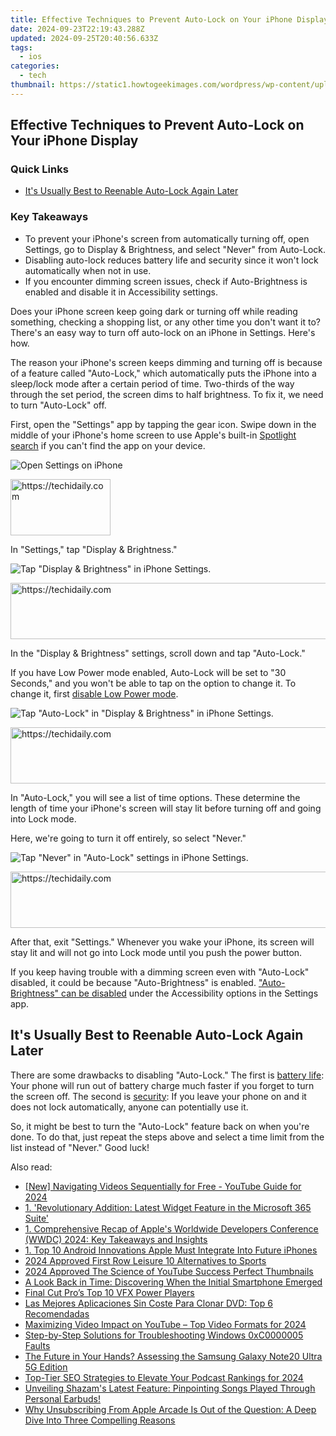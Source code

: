 ```yaml
---
title: Effective Techniques to Prevent Auto-Lock on Your iPhone Display
date: 2024-09-23T22:19:43.288Z
updated: 2024-09-25T20:40:56.633Z
tags:
  - ios
categories:
  - tech
thumbnail: https://static1.howtogeekimages.com/wordpress/wp-content/uploads/2023/08/52421211784_1c33964437_o.jpg
---
```


## Effective Techniques to Prevent Auto-Lock on Your iPhone Display

### Quick Links

* [It's Usually Best to Reenable Auto-Lock Again Later](https://screen-mirroring-recording.techidaily.com/unlock-your-live-feed-free-cam-recording-and-top-picks/)

### Key Takeaways

* To prevent your iPhone's screen from automatically turning off, open Settings, go to Display & Brightness, and select "Never" from Auto-Lock.
* Disabling auto-lock reduces battery life and security since it won't lock automatically when not in use.
* If you encounter dimming screen issues, check if Auto-Brightness is enabled and disable it in Accessibility settings.

 Does your iPhone screen keep going dark or turning off while reading something, checking a shopping list, or any other time you don't want it to? There's an easy way to turn off auto-lock on an iPhone in Settings. Here's how.

 The reason your iPhone's screen keeps dimming and turning off is because of a feature called "Auto-Lock," which automatically puts the iPhone into a sleep/lock mode after a certain period of time. Two-thirds of the way through the set period, the screen dims to half brightness. To fix it, we need to turn "Auto-Lock" off.

 First, open the "Settings" app by tapping the gear icon. Swipe down in the middle of your iPhone's home screen to use Apple's built-in [Spotlight search](https://instagram-video-files.techidaily.com/taking-your-reels-up-a-notch-with-these-top-editors/) if you can't find the app on your device.

![Open Settings on iPhone](https://static1.howtogeekimages.com/wordpress/wp-content/uploads/2020/03/launch_settings_iphone-1.png) 

<!-- affiliate ads begin -->
<a href="https://united.elfm.net/c/5597632/2139558/4704" target="_top" id="2139558">
  <img src="//a.impactradius-go.com/display-ad/4704-2139558" border="0" alt="https://techidaily.com" width="160" height="90"/>
</a>
<img height="0" width="0" src="https://united.elfm.net/i/5597632/2139558/4704" style="position:absolute;visibility:hidden;" border="0" />
<!-- affiliate ads end -->

 In "Settings," tap "Display & Brightness."

![Tap "Display & Brightness" in iPhone Settings.](https://static1.howtogeekimages.com/wordpress/wp-content/uploads/2020/08/tap_display_brightness.png) 

<!-- affiliate ads begin -->
<a href="https://dhgate.sjv.io/c/5597632/1186802/12108" target="_top" id="1186802">
  <img src="//a.impactradius-go.com/display-ad/12108-1186802" border="0" alt="https://techidaily.com" width="728" height="90"/>
</a>
<img height="0" width="0" src="https://dhgate.sjv.io/i/5597632/1186802/12108" style="position:absolute;visibility:hidden;" border="0" />
<!-- affiliate ads end -->

 In the "Display & Brightness" settings, scroll down and tap "Auto-Lock."

 If you have Low Power mode enabled, Auto-Lock will be set to "30 Seconds," and you won't be able to tap on the option to change it. To change it, first [disable Low Power mode](https://fox-cloud.techidaily.com/2024-approved-maximize-video-experience-enable-pip-on-youtube-ios/).

![Tap "Auto-Lock" in "Display & Brightness" in iPhone Settings.](https://static1.howtogeekimages.com/wordpress/wp-content/uploads/2020/08/iphone_tap_auto-lock.png) 

<!-- affiliate ads begin -->
<a href="https://appsumo.8odi.net/c/5597632/2082533/7443" target="_top" id="2082533">
  <img src="//a.impactradius-go.com/display-ad/7443-2082533" border="0" alt="https://techidaily.com" width="728" height="90"/>
</a>
<img height="0" width="0" src="https://appsumo.8odi.net/i/5597632/2082533/7443" style="position:absolute;visibility:hidden;" border="0" />
<!-- affiliate ads end -->

 In "Auto-Lock," you will see a list of time options. These determine the length of time your iPhone's screen will stay lit before turning off and going into Lock mode.

 Here, we're going to turn it off entirely, so select "Never."

![Tap "Never" in "Auto-Lock" settings in iPhone Settings.](https://static1.howtogeekimages.com/wordpress/wp-content/uploads/2020/08/iphone_tap_never.png) 

<!-- affiliate ads begin -->
<a href="https://appsumo.8odi.net/c/5597632/2094477/7443" target="_top" id="2094477">
  <img src="//a.impactradius-go.com/display-ad/7443-2094477" border="0" alt="https://techidaily.com" width="728" height="90"/>
</a>
<img height="0" width="0" src="https://appsumo.8odi.net/i/5597632/2094477/7443" style="position:absolute;visibility:hidden;" border="0" />
<!-- affiliate ads end -->

 After that, exit "Settings." Whenever you wake your iPhone, its screen will stay lit and will not go into Lock mode until you push the power button.

 If you keep having trouble with a dimming screen even with "Auto-Lock" disabled, it could be because "Auto-Brightness" is enabled. ["Auto-Brightness" can be disabled](https://instagram-clips.techidaily.com/updated-mastering-instagram-utilizing-search-to-expand-your-filters-for-2024/) under the Accessibility options in the Settings app.

##  It's Usually Best to Reenable Auto-Lock Again Later

 There are some drawbacks to disabling "Auto-Lock." The first is [battery life](https://app-tips.techidaily.com/revive-your-ipad-top-3-strategies-to-restore-connectivity-with-itunes/): Your phone will run out of battery charge much faster if you forget to turn the screen off. The second is [security](https://android-transfer.techidaily.com/how-to-transfer-videos-from-lava-blaze-2-to-ipad-drfone-by-drfone-transfer-from-android-transfer-from-android/): If you leave your phone on and it does not lock automatically, anyone can potentially use it.

 So, it might be best to turn the "Auto-Lock" feature back on when you're done. To do that, just repeat the steps above and select a time limit from the list instead of "Never." Good luck!

<ins class="adsbygoogle"
     style="display:block"
     data-ad-format="autorelaxed"
     data-ad-client="ca-pub-7571918770474297"
     data-ad-slot="1223367746"></ins>

<ins class="adsbygoogle"
     style="display:block"
     data-ad-client="ca-pub-7571918770474297"
     data-ad-slot="8358498916"
     data-ad-format="auto"
     data-full-width-responsive="true"></ins>

<span class="atpl-alsoreadstyle">Also read:</span>
<div><ul>
<li><a href="https://youtube-webster.techidaily.com/avigating-videos-sequentially-for-free-youtube-guide-for-2024/"><u>[New] Navigating Videos Sequentially for Free - YouTube Guide for 2024</u></a></li>
<li><a href="https://os-tips.techidaily.com/1-revolutionary-addition-latest-widget-feature-in-the-microsoft-365-suite/"><u>1. 'Revolutionary Addition: Latest Widget Feature in the Microsoft 365 Suite'</u></a></li>
<li><a href="https://os-tips.techidaily.com/1-comprehensive-recap-of-apples-worldwide-developers-conference-wwdc-2024-key-takeaways-and-insights/"><u>1. Comprehensive Recap of Apple's Worldwide Developers Conference (WWDC) 2024: Key Takeaways and Insights</u></a></li>
<li><a href="https://os-tips.techidaily.com/1-top-10-android-innovations-apple-must-integrate-into-future-iphones/"><u>1. Top 10 Android Innovations Apple Must Integrate Into Future iPhones</u></a></li>
<li><a href="https://fox-links.techidaily.com/2024-approved-first-row-leisure-10-alternatives-to-sports/"><u>2024 Approved First Row Leisure 10 Alternatives to Sports</u></a></li>
<li><a href="https://youtube-help.techidaily.com/2024-approved-the-science-of-youtube-success-perfect-thumbnails/"><u>2024 Approved The Science of YouTube Success Perfect Thumbnails</u></a></li>
<li><a href="https://os-tips.techidaily.com/a-look-back-in-time-discovering-when-the-initial-smartphone-emerged/"><u>A Look Back in Time: Discovering When the Initial Smartphone Emerged</u></a></li>
<li><a href="https://extra-lessons.techidaily.com/final-cut-pros-top-10-vfx-power-players/"><u>Final Cut Pro’s Top 10 VFX Power Players</u></a></li>
<li><a href="https://some-knowledge.techidaily.com/las-mejores-aplicaciones-sin-coste-para-clonar-dvd-top-6-recomendadas/"><u>Las Mejores Aplicaciones Sin Coste Para Clonar DVD: Top 6 Recomendadas</u></a></li>
<li><a href="https://youtube-help.techidaily.com/maximizing-video-impact-on-youtube-top-video-formats-for-2024/"><u>Maximizing Video Impact on YouTube – Top Video Formats for 2024</u></a></li>
<li><a href="https://win-howtos.techidaily.com/step-by-step-solutions-for-troubleshooting-windows-0xc0000005-faults/"><u>Step-by-Step Solutions for Troubleshooting Windows 0xC0000005 Faults</u></a></li>
<li><a href="https://buynow-reviews.techidaily.com/the-future-in-your-hands-assessing-the-samsung-galaxy-note20-ultra-5g-edition/"><u>The Future in Your Hands? Assessing the Samsung Galaxy Note20 Ultra 5G Edition</u></a></li>
<li><a href="https://some-tips.techidaily.com/top-tier-seo-strategies-to-elevate-your-podcast-rankings-for-2024/"><u>Top-Tier SEO Strategies to Elevate Your Podcast Rankings for 2024</u></a></li>
<li><a href="https://os-tips.techidaily.com/unveiling-shazams-latest-feature-pinpointing-songs-played-through-personal-earbuds/"><u>Unveiling Shazam's Latest Feature: Pinpointing Songs Played Through Personal Earbuds!</u></a></li>
<li><a href="https://os-tips.techidaily.com/why-unsubscribing-from-apple-arcade-is-out-of-the-question-a-deep-dive-into-three-compelling-reasons/"><u>Why Unsubscribing From Apple Arcade Is Out of the Question: A Deep Dive Into Three Compelling Reasons</u></a></li>
</ul></div>

